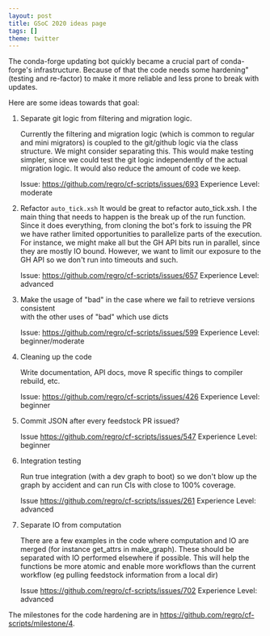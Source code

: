 ```yaml
---
layout: post
title: GSoC 2020 ideas page
tags: []
theme: twitter
---
```


The conda-forge updating bot  quickly became a crucial part of conda-forge's infrastructure. Because of that the code needs some hardening" (testing and re-factor) to make it more reliable and less prone to break with updates.

Here are some ideas towards that goal:

1. Separate git logic from filtering and migration logic.

   Currently the filtering and migration logic (which is common to regular and mini migrators) is coupled to the git/github logic via the class structure. We might consider separating this. This would make testing simpler, since we could test the git logic independently of the actual migration logic. It would also reduce the amount of code we keep.

   Issue: https://github.com/regro/cf-scripts/issues/693
   Experience Level: moderate

2. Refactor `auto_tick.xsh`
   It would be great to refactor auto_tick.xsh. I the main thing that needs to happen is the break up of the run function. Since it does everything, from cloning the bot's fork to issuing the PR we have rather limited opportunities to parallelize parts of the execution. For instance, we might make all but the GH API bits run in parallel, since they are mostly IO bound. However, we want to limit our exposure to the GH API so we don't run into timeouts and such.

   Issue: https://github.com/regro/cf-scripts/issues/657
   Experience Level: advanced

3. Make the usage of "bad" in the case where we fail to retrieve versions consistent  
   with the other uses of "bad" which use dicts
   
   Issue: https://github.com/regro/cf-scripts/issues/599
   Experience Level: beginner/moderate

4. Cleaning up the code

   Write documentation, API docs, move R specific things to compiler rebuild, etc.

   Issue: https://github.com/regro/cf-scripts/issues/426
   Experience Level: beginner

5. Commit JSON after every feedstock PR issued?

   Issue https://github.com/regro/cf-scripts/issues/547
   Experience Level: beginner

6. Integration testing

   Run true integration (with a dev graph to boot) so we don't blow up the graph by accident and can run CIs with close to 100% coverage.

   Issue https://github.com/regro/cf-scripts/issues/261
   Experience Level: advanced

7. Separate IO from computation

   There are a few examples in the code where computation and IO are merged (for instance get_attrs in make_graph). These should be separated with IO performed elsewhere if possible. This will help the functions be more atomic and enable more workflows than the current workflow (eg pulling feedstock information from a local dir)

   Issue https://github.com/regro/cf-scripts/issues/702
   Experience Level: advanced


The milestones for the code hardening are in https://github.com/regro/cf-scripts/milestone/4.